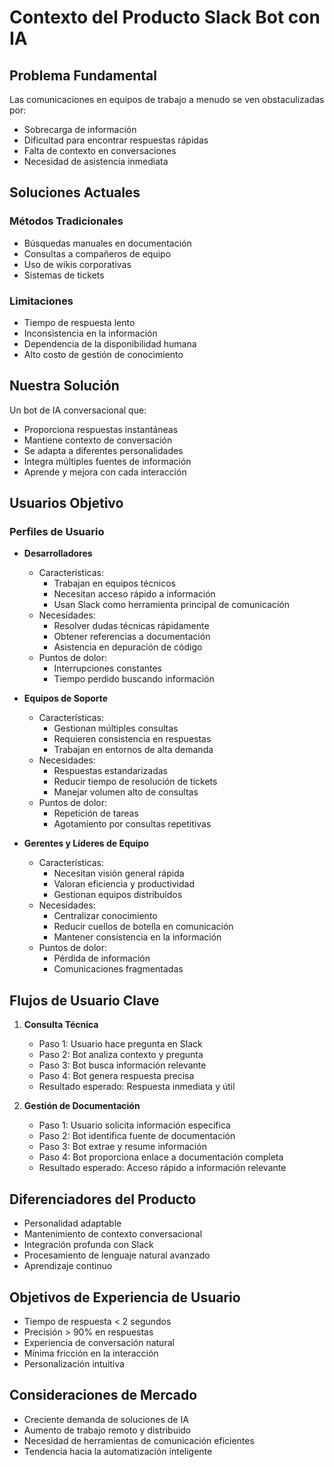 # Contexto del Producto Slack Bot con IA

## Problema Fundamental
Las comunicaciones en equipos de trabajo a menudo se ven obstaculizadas por:
- Sobrecarga de información
- Dificultad para encontrar respuestas rápidas
- Falta de contexto en conversaciones
- Necesidad de asistencia inmediata

## Soluciones Actuales
### Métodos Tradicionales
- Búsquedas manuales en documentación
- Consultas a compañeros de equipo
- Uso de wikis corporativas
- Sistemas de tickets

### Limitaciones
- Tiempo de respuesta lento
- Inconsistencia en la información
- Dependencia de la disponibilidad humana
- Alto costo de gestión de conocimiento

## Nuestra Solución
Un bot de IA conversacional que:
- Proporciona respuestas instantáneas
- Mantiene contexto de conversación
- Se adapta a diferentes personalidades
- Integra múltiples fuentes de información
- Aprende y mejora con cada interacción

## Usuarios Objetivo
### Perfiles de Usuario
- **Desarrolladores**
  - Características:
    * Trabajan en equipos técnicos
    * Necesitan acceso rápido a información
    * Usan Slack como herramienta principal de comunicación
  - Necesidades:
    * Resolver dudas técnicas rápidamente
    * Obtener referencias a documentación
    * Asistencia en depuración de código
  - Puntos de dolor:
    * Interrupciones constantes
    * Tiempo perdido buscando información

- **Equipos de Soporte**
  - Características:
    * Gestionan múltiples consultas
    * Requieren consistencia en respuestas
    * Trabajan en entornos de alta demanda
  - Necesidades:
    * Respuestas estandarizadas
    * Reducir tiempo de resolución de tickets
    * Manejar volumen alto de consultas
  - Puntos de dolor:
    * Repetición de tareas
    * Agotamiento por consultas repetitivas

- **Gerentes y Líderes de Equipo**
  - Características:
    * Necesitan visión general rápida
    * Valoran eficiencia y productividad
    * Gestionan equipos distribuidos
  - Necesidades:
    * Centralizar conocimiento
    * Reducir cuellos de botella en comunicación
    * Mantener consistencia en la información
  - Puntos de dolor:
    * Pérdida de información
    * Comunicaciones fragmentadas

## Flujos de Usuario Clave
1. **Consulta Técnica**
   - Paso 1: Usuario hace pregunta en Slack
   - Paso 2: Bot analiza contexto y pregunta
   - Paso 3: Bot busca información relevante
   - Paso 4: Bot genera respuesta precisa
   - Resultado esperado: Respuesta inmediata y útil

2. **Gestión de Documentación**
   - Paso 1: Usuario solicita información específica
   - Paso 2: Bot identifica fuente de documentación
   - Paso 3: Bot extrae y resume información
   - Paso 4: Bot proporciona enlace a documentación completa
   - Resultado esperado: Acceso rápido a información relevante

## Diferenciadores del Producto
- Personalidad adaptable
- Mantenimiento de contexto conversacional
- Integración profunda con Slack
- Procesamiento de lenguaje natural avanzado
- Aprendizaje continuo

## Objetivos de Experiencia de Usuario
- Tiempo de respuesta < 2 segundos
- Precisión > 90% en respuestas
- Experiencia de conversación natural
- Mínima fricción en la interacción
- Personalización intuitiva

## Consideraciones de Mercado
- Creciente demanda de soluciones de IA
- Aumento de trabajo remoto y distribuido
- Necesidad de herramientas de comunicación eficientes
- Tendencia hacia la automatización inteligente
